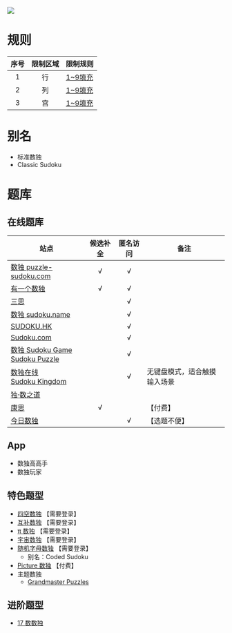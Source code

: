 ![](https://cn.sudoku.today/pic/classsudoku9/9517_124875.png)

# 规则

| 序号  | 限制区域 | 限制规则    |
|:---:|:----:|:--------|
|  1  |  行   | [1~9填充] |
|  2  |  列   | [1~9填充] |
|  3  |  宫   | [1~9填充] |

# 别名

- 标准数独
- Classic Sudoku

# 题库

## 在线题库

| 站点                                  | 候选补全 | 匿名访问 | 备注             |
|-------------------------------------|:----:|:----:|----------------|
| [数独 puzzle-sudoku.com][]            |  √   |  √   |                |
| [有一个数独][]                           |  √   |  √   |                |
| [三思][]                              |      |  √   |                |
| [数独 sudoku.name][]                  |      |  √   |                |
| [SUDOKU.HK][]                       |      |  √   |                |
| [Sudoku.com][]                      |      |  √   |                |
| [数独 Sudoku Game]<br>[Sudoku Puzzle] |      |  √   |                |
| [数独在线][]<br>[Sudoku Kingdom]        |      |  √   | 无键盘模式，适合触摸输入场景 |
| [独·数之道][]                           |      |      |                |
| [康思][]                              |  √   |      | 【付费】           |
| [今日数独]                              |      |  √   | 【选题不便】         |

## App

- 数独高高手
- 数独玩家

## 特色题型

- [四空数独](http://www.sudokufans.org.cn/lx/game.index.php?type=4e) 【需要登录】
- [互补数独](http://www.sudokufans.org.cn/lx/game.index.php?type=bs) 【需要登录】
- [π 数独](http://www.sudokufans.org.cn/lx/game.index.php?type=pi) 【需要登录】
- [宇宙数独](http://www.sudokufans.org.cn/lx/game.index.php?type=sym) 【需要登录】
- [随机字母数独](http://www.sudokufans.org.cn/lx/game.index.php?type=rdm) 【需要登录】
    - 别名：Coded Sudoku
- [Picture 数独](https://www.conceptispuzzles.com/zh/index.aspx?uri=puzzle/sudoku) 【付费】
- 主题数独
    - [Grandmaster Puzzles](https://www.gmpuzzles.com/blog/category/sudoku/classic-sudoku/)

## 进阶题型

- [17 数数独](17数数独.md)

[独·数之道]: http://www.sudokufans.org.cn/lx/game.index.php?type=30

[今日数独]: https://cn.sudoku.today/g-classic-sudoku/

[三思]: https://www.12634.com/sudoku/sudoku/level10

[数独在线]: https://sudoku-cn.com/

[数独 puzzle-sudoku.com]: https://cn.puzzle-sudoku.com/?size=5

[数独 sudoku.name]: https://www.sudoku.name/index-cn.php

[数独 Sudoku Game]: http://www.sudokugame.org/

[SUDOKU.HK]: https://sudoku.hk/

[Sudoku.com]: https://sudoku.com/zh

[Sudoku Kingdom]: https://sudokukingdom.com/

[Sudoku Puzzle]: https://cn.sudokupuzzle.org/

[有一个数独]: https://shudu.one/

[康思]: https://www.conceptispuzzles.com/zh/index.aspx?uri=puzzle/sudoku

[1~9填充]: ../../rules.md#1to9填充